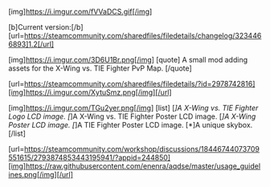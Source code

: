 [img]https://i.imgur.com/fVVaDCS.gif[/img]

[b]Current version:[/b] [url=https://steamcommunity.com/sharedfiles/filedetails/changelog/3234466893]1.2[/url]

[img]https://i.imgur.com/3D6U1Br.png[/img]
[quote]
A small mod adding assets for the X-Wing vs. TIE Fighter PvP Map.
[/quote]

[url=https://steamcommunity.com/sharedfiles/filedetails/?id=2978742816][img]https://i.imgur.com/XytuSmz.png[/img][/url]


[img]https://i.imgur.com/TGu2yer.png[/img]
[list]
[*]A X-Wing vs. TIE Fighter Logo LCD image.
[*]A X-Wing vs. TIE Fighter Poster LCD image.
[*]A X-Wing Poster LCD image.
[*]A TIE Fighter Poster LCD image.
[*]A unique skybox.
[/list]


[url=https://steamcommunity.com/workshop/discussions/18446744073709551615/2793874853443195941/?appid=244850][img]https://raw.githubusercontent.com/enenra/aqdse/master/usage_guidelines.png[/img][/url]